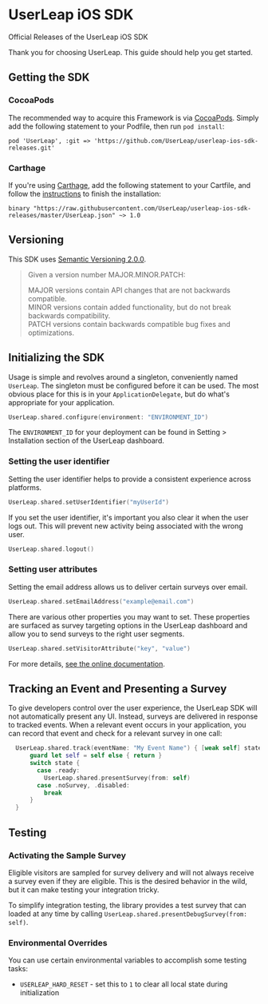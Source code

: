 # UserLeap iOS SDK

Official Releases of the UserLeap iOS SDK

Thank you for choosing UserLeap. This guide should help you get started.

## Getting the SDK

### CocoaPods

The recommended way to acquire this Framework is via [CocoaPods](https://cocoapods.org). Simply add the following statement to your Podfile, then run `pod install`:

```
pod 'UserLeap', :git => 'https://github.com/UserLeap/userleap-ios-sdk-releases.git'
```

### Carthage

If you're using [Carthage](https://github.com/Carthage/Carthage), add the following statement to your Cartfile, and follow the [instructions](https://github.com/Carthage/Carthage#quick-start) to finish the installation:

```
binary "https://raw.githubusercontent.com/UserLeap/userleap-ios-sdk-releases/master/UserLeap.json" ~> 1.0
```

## Versioning

This SDK uses [Semantic Versioning 2.0.0](https://semver.org).

> Given a version number MAJOR.MINOR.PATCH:
>   
> MAJOR versions contain API changes that are not backwards compatible.  
> MINOR versions contain added functionality, but do not break backwards compatibility.  
> PATCH versions contain backwards compatible bug fixes and optimizations.

## Initializing the SDK

Usage is simple and revolves around a singleton, conveniently named `UserLeap`. The singleton must be configured before it can be used. The most obvious place for this is in your `ApplicationDelegate`, but do what's appropriate for your application.

```swift
UserLeap.shared.configure(environment: "ENVIRONMENT_ID")
```

The `ENVIRONMENT_ID` for your deployment can be found in Setting > Installation section of the UserLeap dashboard.

### Setting the user identifier

Setting the user identifier helps to provide a consistent experience across platforms.

```swift
UserLeap.shared.setUserIdentifier("myUserId")
```

If you set the user identifier, it's important you also clear it when the user logs out. This will prevent new activity being associated with the wrong user.

```swift
UserLeap.shared.logout()
```

### Setting user attributes

Setting the email address allows us to deliver certain surveys over email.

```swift
UserLeap.shared.setEmailAddress("example@email.com")
```

There are various other properties you may want to set. These properties are surfaced as survey targeting options in the UserLeap dashboard and allow you to send surveys to the right user segments.

```swift
UserLeap.shared.setVisitorAttribute("key", "value")
```

For more details, [see the online documentation](https://docs.userleap.com/installation).

## Tracking an Event and Presenting a Survey

To give developers control over the user experience, the UserLeap SDK will not automatically present any UI. Instead, surveys are delivered in response to tracked events. When a relevant event occurs in your application, you can record that event and check for a relevant survey in one call:

```swift
  UserLeap.shared.track(eventName: "My Event Name") { [weak self] state in
      guard let self = self else { return }
      switch state {
        case .ready:
          UserLeap.shared.presentSurvey(from: self)
        case .noSurvey, .disabled:
          break
      }
  }
```

## Testing

### Activating the Sample Survey

Eligible visitors are sampled for survey delivery and will not always receive a survey even if they are eligible. This is the desired behavior in the wild, but it can make testing your integration tricky.

To simplify integration testing, the library provides a test survey that can loaded at any time by calling `UserLeap.shared.presentDebugSurvey(from: self)`.

### Environmental Overrides

You can use certain environmental variables to accomplish some testing tasks:

- `USERLEAP_HARD_RESET` - set this to `1` to clear all local state during initialization
